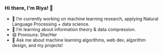 ### Hi there, I'm Riya! 👋

- 🔭  I’m currently working on machine learning research, applying Natural Language Processing + data science.
- 🌱  I’m learning about information theory & data compression.
- 😄  Pronouns: She/Her
- 💬  Ask me about machine learning algorithms, web dev, algorithm design, and my projects!

<!--
**riybha216/riybha216** is a ✨ _special_ ✨ repository because its `README.md` (this file) appears on your GitHub profile.

Here are some ideas to get you started:

- 🔭 I’m currently working on machine learning research & projects, applying NLP + computer vision.
- 🌱 I’m currently learning information theory & data compression.
- 👯 I’m looking to collaborate on ...
- 🤔 I’m looking for help with ...
- 💬 Ask me about machine learning algorithms, web dev, algorithm design.
- 📫 How to reach me: ...
- 😄 Pronouns: She/Her
- ⚡ Fun fact: ...
-->
